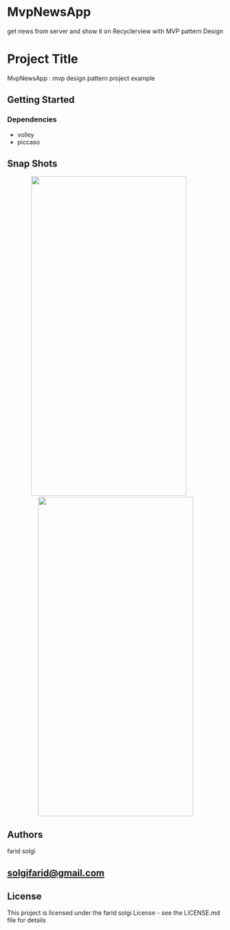 # MvpNewsApp
get news from server and show it on Recyclerview  with MVP pattern Design
# Project Title
MvpNewsApp : mvp design pattern project example


## Getting Started

### Dependencies

* volley
* piccaso

## Snap Shots
<p align="center">
<img src="https://github.com/faridsolgi/MvpNewsApp/blob/master/img/Screenshot_20210722_020313.png" width="360" height="740" />
 &nbsp; &nbsp; &nbsp; &nbsp;
<img src="https://github.com/faridsolgi/MvpNewsApp/blob/master/img/Screenshot_20210722_020323.png" width="360" height="740" />
</p>
  

## Authors
farid solgi 
## solgifarid@gmail.com

## License

This project is licensed under the farid solgi License - see the LICENSE.md file for details

